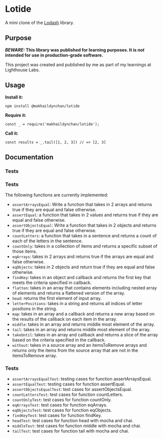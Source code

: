 # Lotide

A mini clone of the [Lodash](https://lodash.com) library.

## Purpose

**_BEWARE:_ This library was published for learning purposes. It is _not_ intended for use in production-grade software.**

This project was created and published by me as part of my learnings at Lighthouse Labs. 

## Usage

**Install it:**

`npm install @makhaildynchan/lotide`

**Require it:**

`const _ = require('makhaildynchan/lotide');`

**Call it:**

`const results = _.tail([1, 2, 3]) // => [2, 3]`

## Documentation
### Tests
### Tests
The following functions are currently implemented:

* `assertArraysEqual`: Write a function that takes in 2 arrays and returns true if they are equal and false otherwise.
* `assertEqual`: a function that takes in 2 values and returns true if they are equal and false otherwise.
* `assertObjectsEqual`: Write a function that takes in 2 objects and returns true if they are equal and false otherwise.
* `countLetters`: a function that takes in a sentence and returns a count of each of the letters in the sentence.
* `countOnly`: takes in a collection of items and returns a specific subset of those items.
* `eqArrays`: takes in 2 arrays and returns true if the arrays are equal and false otherwise.
* `eqObjects`: takes in 2 objects and return true if they are equal and false otherwise.
* `findKey`: takes in an object and callback and returns the first key that meets the criteria specified in callback.
* `flatten`: takes in an array that contains elements including nested array of elements and returns a flattened version of the array.
* `head`: returns the first element of input array.
* `letterPositions`: takes in a string and returns all indices of letter positions in the string.
* `map`: takes in an array and a callback and returns a new array based on the results of the callback on each item in the array.
* `middle`: takes in an array and returns middle most element of the array.
* `tail`: takes in an array and returns middle most element of the array.
* `takeUntil`: takes in an array and callback and returns a slice of the array based on the criteria specified in the callback.
* `without`: takes in a source array and an itemsToRemove arrays and returns only the items from the source array that are not in the itemsToRemove array.

### Tests

* `assertArraysEqualTest`: testing cases for function assertArraysEqual.
* `assertEqualTest`: testing cases for function assertEqual.
* `assertObjectsEqualTest`: test cases for assertObjectsEqual.
* `countLettersTest`: test cases for function countLetters.
* `countOnlyTest`: test cases for function countOnly.
* `eqArraysTest`: test cases for function eqArrays.
* `eqObjectsTest`: test cases for function eqObjects.
* `findKeyTest`: test cases for function findKey.
* `headTest`: test cases for function head with mocha and chai.
* `middleTest`: test cases for function middle with mocha and chai.
* `tailTest`: test cases for function tail with mocha and chai.